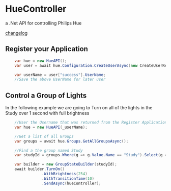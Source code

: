 # HueController
a .Net API for controlling Philips Hue

[changelog](ChangeLog.md)

## Register your Application

```cs
    var hue = new HueAPI();
    var user = await hue.Configuration.CreateUserAsync(new CreateUserRequest { DeviceType = "my_hue_Application#Computer1" });

    var userName = user["success"].UserName;
    //Save the above UserName for later user
```

## Control a Group of Lights 
In the following example we are going to Turn on all of the lights in the Study over 1 second with full brightness

```cs
    //User the Username that was returned from the Register Application
    var hue = new HueAPI(_userName);

    //Get a list of all Groups
    var groups = await hue.Groups.GetAllGroupsAsync();

    //Find a the group named Study
    var studyId = groups.Where(g => g.Value.Name == "Study").Select(g => g.Key).First();

    var builder = new GroupStateBuilder(studyId);
    await builder.TurnOn()
                .WithBrightness(254)
                .WithTransitionTime(10)
                .SendAsync(hueController);
```